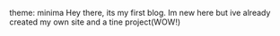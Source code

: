 theme: minima
Hey there, its my first blog. Im new here but ive already created my own site and a tine project(WOW!)
